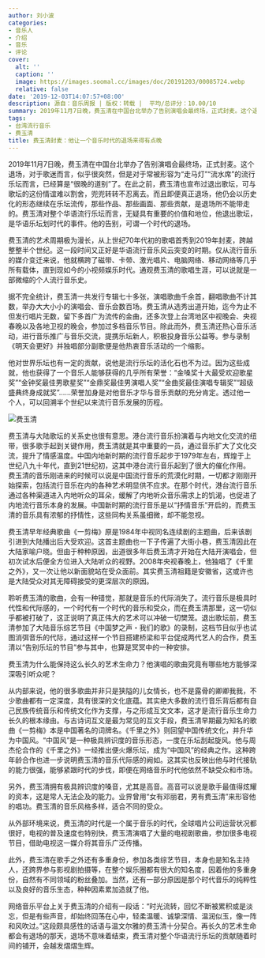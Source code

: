 ```yaml
---
author: 刘小波
categories:
- 音乐人
- 介绍
- 音乐
- 评论
cover:
  alt: ''
  caption: ''
  image: https://images.soomal.cc/images/doc/20191203/00085724.webp
  relative: false
date: '2019-12-03T14:07:57+08:00'
description: 源自：音乐周报 | 版权：转载 |  平均/总评分：10.00/10
summary: 2019年11月7日晚，费玉清在中国台北举办了告别演唱会最终场，正式封麦。这个退场，对于歌迷而言，似乎很突然，但是对于常被形容为“走马灯”“流水席”的流行乐坛而言，已经算是“很晚的道别”了。在此之前，费玉清也宣布过退出歌坛，可与歌坛的这份情谊难以割舍，兜兜转转不忍离去……
tags:
- 台湾流行音乐
- 费玉清
title: 费玉清封麦：他让一个音乐时代的退场来得有点晚
---
```


2019年11月7日晚，费玉清在中国台北举办了告别演唱会最终场，正式封麦。这个退场，对于歌迷而言，似乎很突然，但是对于常被形容为“走马灯”“流水席”的流行乐坛而言，已经算是“很晚的道别”了。在此之前，费玉清也宣布过退出歌坛，可与歌坛的这份情谊难以割舍，兜兜转转不忍离去。而且即便真正退场，他仍会以历史化的形态继续在乐坛流传，那些作品、那些画面、那些贡献，是退场所不能带走的。费玉清对整个华语流行乐坛而言，无疑具有重要的价值和地位，他退出歌坛，是华语乐坛划时代的事件。他的告别，可谓一个时代的退场。

费玉清的艺术周期极为漫长，从上世纪70年代初的歌唱首秀到2019年封麦，跨越整整半个世纪。这一段时间又正好是华语流行音乐风云突变的时期。仅从流行音乐的媒介变迁来说，他就横跨了磁带、卡带、激光唱片、电脑网络、移动网络等几乎所有载体，直到现如今的小视频娱乐时代。通观费玉清的歌唱生涯，可以说就是一部微缩的个人流行音乐史。

据不完全统计，费玉清一共发行专辑七十多张，演唱歌曲千余首，翻唱歌曲不计其数，举办大大小小的演唱会、音乐会数百场。费玉清从选秀出道开始，迄今为止不但发行唱片无数，留下多首广为流传的金曲，还多次登上台湾地区中视晚会、央视春晚以及各地卫视的晚会，参加过多档音乐节目。除此而外，费玉清还热心音乐活动，进行音乐推广与音乐交流，提携乐坛新人，积极投身音乐公益等。参与录制《明天会更好》并独唱部分副歌便是他热衷音乐活动的一个缩影。

他对世界乐坛也有一定的贡献，说他是流行乐坛的活化石也不为过。因为这些成就，他也获得了一个音乐人能够获得的几乎所有荣誉：“金嗓奖十大最受欢迎歌星奖”“金钟奖最佳男歌星奖”“金鼎奖最佳男演唱人奖”“金曲奖最佳演唱专辑奖”“超级盛典终身成就奖”……荣誉加身是对他音乐才华与音乐贡献的充分肯定。透过他一个人，可以回溯半个世纪以来流行音乐发展的历程。

![费玉清](https://images.soomal.cc/images/doc/20191203/00085724.webp)





费玉清与大陆歌坛的关系史也很有意思。港台流行音乐扮演着与内地文化交流的纽带，很多歌手起到关键作用，费玉清就是其中重要的一员，通过音乐扩大了文化交流，提升了情感温度。中国内地新时期的流行音乐起步于1979年左右，辉煌于上世纪八九十年代，直到21世纪初，这其中港台流行音乐起到了很大的催化作用。费玉清的音乐刚进来的时候可以说是中国流行音乐的荒漠化时期，一切都才刚刚开始探索，包括流行音乐在内的各种艺术明显供不应求。在那个时代，港台流行音乐通过各种渠道进入内地听众的耳朵，缓解了内地听众音乐需求上的饥渴，也促进了内地流行音乐本身的发展。中国新时期的流行音乐是以“抒情音乐”开启的，而费玉清的音乐具有浓郁的抒情性，这些同构关系虽细微，却不能忽视。

费玉清早年经典歌曲《一剪梅》原是1984年中视同名连续剧的主题曲，后来该剧引进到大陆播出后大受欢迎。这首主题曲也一下子传遍了大街小巷，费玉清因此在大陆家喻户晓。但由于种种原因，出道很多年后费玉清才开始在大陆开演唱会，但初次试水后便全方位进入大陆听众的视野。2008年央视春晚上，他独唱了《千里之外》，又一次让他以新面貌站在受众面前。其实费玉清祖籍是安徽省，这或许也是大陆受众对其无障碍接受的更深层次的原因。

聆听费玉清的歌曲，会有一种错觉，那就是音乐的代际消失了。流行音乐是极具时代性和代际感的，一个时代有一个时代的音乐和受众，而在费玉清那里，这一切似乎都被打破了，这正说明了真正伟大的艺术可以冲破一切樊笼。退出歌坛前，费玉清参加了大陆音乐综艺节目《中国梦之声・我们的歌》的录制，这档节目似乎也试图消弭音乐的代际，通过这样一个节目搭建桥梁和平台促成两代艺人的合作，费玉清以“告别乐坛的节目”参与其中，也算是冥冥中的一种安排。

费玉清为什么能保持这么长久的艺术生命力？他演唱的歌曲究竟有哪些地方能够深深吸引听众呢？

从内部来说，他的很多歌曲并非只是狭隘的儿女情长，也不是露骨的卿卿我我，不少歌曲都有一定深度，具有很深的文化底蕴。其实绝大多数的流行音乐背后都有自己民族传统音乐和传统文化作为支撑，与之形成互文文本，这才是流行音乐生命力长久的根本缘由。与古诗词互文是最为常见的互文手段，费玉清早期最为知名的歌曲《一剪梅》本是中国著名的词牌名。《千里之外》则回望中国传统文化，并升华为中国风。“中国风”是一种极具辨识度的音乐形态，一度在乐坛刮起旋风。他与周杰伦合作的《千里之外》一经推出便火爆乐坛，成为“中国风”的经典之作。这种跨年龄合作也进一步说明费玉清的音乐代际感的阙如。这其实也反映出他与时代接轨的能力很强，能够紧跟时代的步伐，即便在网络音乐时代他依然不缺受众和市场。

另外，费玉清拥有极具辨识度的嗓音，尤其是高音。高音可以说是歌手最值得炫耀的资本，这是常人无法企及的能力。业界曾用“女有邓丽君，男有费玉清”来形容他的唱功。费玉清的音乐风格多样，适合不同的受众。

从外部环境来说，费玉清的时代是一个属于音乐的时代，全球唱片公司运营状况都很好，电视的普及速度也特别快，费玉清演唱了大量的电视剧歌曲，参加很多电视节目，借助电视这一媒介将其音乐广泛传播。

此外，费玉清在歌手之外还有多重身份，参加各类综艺节目，本身也是知名主持人，还跨界参与影视剧拍摄等，在整个娱乐圈都有很大的知名度，因着他的多重身份，自然有不同领域的粉丝叠加。当然，还有一部分原因是那个时代音乐的纯粹性以及良好的音乐生态，种种因素累加造就了他。

网络音乐平台上关于费玉清的介绍有一段话：“时光流转，回忆不断被累积或是淡忘，但是有些声音，却始终回荡在心中，轻柔温暖、诚挚深情、温润似玉，像一阵和风吹过。”这段颇具感性的话语与温文尔雅的费玉清十分契合。再长久的艺术生命都会有退场的那天，退场不意味着结束，费玉清对整个华语流行乐坛的贡献随着时间的铺开，会越发熠熠生辉。